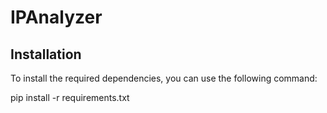 # IPAnalyzer
## Installation
To install the required dependencies, you can use the following command:

pip install -r requirements.txt
